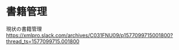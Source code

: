 # 書籍管理

現状の書籍管理
https://xmlpro.slack.com/archives/C031FNU09/p1577099715001800?thread_ts=1577099715.001800
